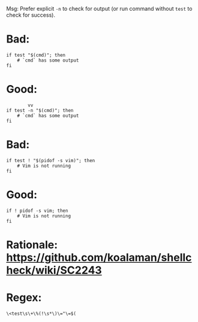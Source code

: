 Msg: Prefer explicit `-n` to check for output (or run command without `test` to check for success).

# Bad:

    if test "$(cmd)"; then
        # `cmd` has some output
    fi

# Good:

            vv
    if test -n "$(cmd)"; then
        # `cmd` has some output
    fi

# Bad:

    if test ! "$(pidof -s vim)"; then
        # Vim is not running
    fi

# Good:

    if ! pidof -s vim; then
        # Vim is not running
    fi

# Rationale: <https://github.com/koalaman/shellcheck/wiki/SC2243>

# Regex:

    \<test\s\+\%(!\s*\)\="\=$(
